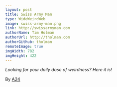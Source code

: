 ```yaml
---
layout: post
title: Swiss Army Man
type: WideWeirdWeb
image: swiss-army-man.png
link: http://swissarmyman.com
authorName: Tim Holman
authorUrl: http://tholman.com
authorGithub: tholman
remoteImage: true
imgWidth: 782
imgHeight: 422
---
```


_Looking for your daily dose of weirdness? Here it is!_

By [A24](http://a24films.com)
